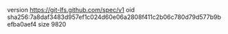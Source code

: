 version https://git-lfs.github.com/spec/v1
oid sha256:7a8daf3483d957ef1c024d60e06a2808f411c2b06c780d79d577b9befba0aef4
size 9820
